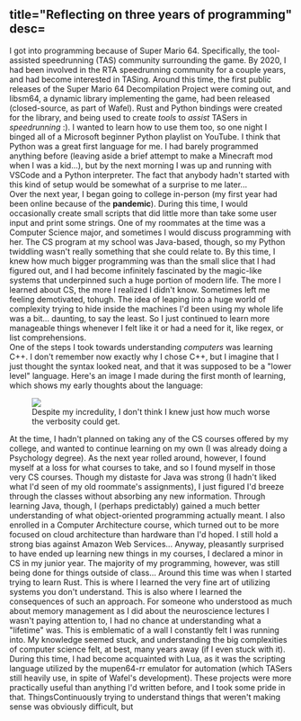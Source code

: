 title="Reflecting on three years of programming"
desc=
-
I got into programming because of Super Mario 64. Specifically, the tool-assisted speedrunning (TAS) community surrounding the game. By 2020, I had been involved in the RTA speedrunning community for a couple years, and had become interested in TASing. Around this time, the first public releases of the Super Mario 64 Decompilation Project were coming out, and libsm64, a dynamic library implementing the game, had been released (closed-source, as part of Wafel). Rust and Python bindings were created for the library, and being used to create *tools* to *assist* TASers in *speedrunning* :). I wanted to learn how to use them too, so one night I binged all of a Microsoft beginner Python playlist on YouTube. I think that Python was a great first language for me. I had barely programmed anything before (leaving aside a brief attempt to make a Minecraft mod when I was a kid...), but by the next morning I was up and running with VSCode and a Python interpreter. The fact that anybody hadn't started with this kind of setup would be somewhat of a surprise to me later...  
Over the next year, I began going to college in-person (my first year had been online because of the **pandemic**). During this time, I would occasionally create small scripts that did little more than take some user input and print some strings. One of my roommates at the time was a Computer Science major, and sometimes I would discuss programming with her. The CS program at my school was Java-based, though, so my Python twiddling wasn't really something that she could relate to. By this time, I knew how much bigger programming was than the small slice that I had figured out, and I had become infinitely fascinated by the magic-like systems that underpinned such a huge portion of modern life. The more I learned about CS, the more I realized I didn't know. Sometimes left me feeling demotivated, tohugh. The idea of leaping into a huge world of complexity trying to hide inside the machines I'd been using my whole life was a bit... daunting, to say the least. So I just continued to learn more manageable things whenever I felt like it or had a need for it, like regex, or list comprehensions.  
One of the steps I took towards understanding *computers* was learning C++. I don't remember now exactly why I chose C++, but I imagine that I just thought the syntax looked neat, and that it was supposed to be a "lower level" language. Here's an image I made during the first month of learning, which shows my early thoughts about the language:
<figure><img src="Day 1 of C++ vs. Python.png" />
<figcaption>Despite my incredulity, I don't think I knew just how much worse the verbosity could get.</figcaption></figure>
At the time, I hadn't planned on taking any of the CS courses offered by my college, and wanted to continue learning on my own (I was already doing a Psychology degree). As the next year rolled around, however, I found myself at a loss for what courses to take, and so I found myself in those very CS courses. Though my distaste for Java was strong (I hadn't liked what I'd seen of my old roommate's assignments), I just figured I'd breeze through the classes without absorbing any new information. Through learning Java, though, I (perhaps predictably) gained a much better understanding of what object-oriented programming actually meant. I also enrolled in a Computer Architecture course, which turned out to be more focused on cloud architecture than hardware than I'd hoped. I still hold a strong bias against Amazon Web Services... Anyway, pleasantly surprised to have ended up learning new things in my courses, I declared a minor in CS in my junior year. The majority of my programming, however, was still being done for things outside of class...  
Around this time was when I started trying to learn Rust. This is where I learned the very fine art of utilizing systems you don't understand. This is also where I learned the consequences of such an approach. For someone who understood as much about memory management as I did about the neuroscience lectures I wasn't paying attention to, I had no chance at understanding what a "lifetime" was. This is emblematic of a wall I constantly felt I was running into. My knowledge seemed stuck, and understanding the big complexities of computer science felt, at best, many years away (if I even stuck with it). During this time, I had become acquainted with Lua, as it was the scripting language utilized by the mupen64-rr emulator for automation (which TASers still heavily use, in spite of Wafel's development). These projects were more practically useful than anything I'd written before, and I took some pride in that.  
ThingsContinuously trying to understand things that weren't making sense was obviously difficult, but 